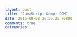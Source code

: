 ```yaml
---
layout: post
title: "JavaScript &amp; DOM"
date: 2015-08-08 20:56:25 +0800
comments: true
categories: 
---
```

